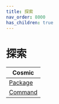 ```yaml
---
title: 探索
nav_order: 8000
has_children: true
---
```



# 探索

| Cosmic         |
| -------------- |
| [Package](explore/package) |
| [Command](explore/command) |
